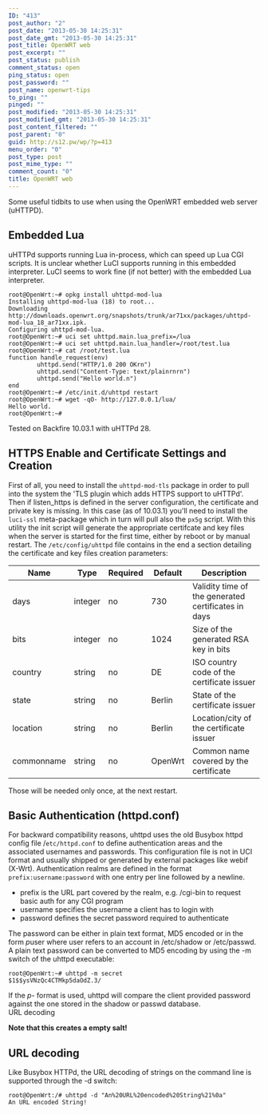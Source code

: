```yaml
---
ID: "413"
post_author: "2"
post_date: "2013-05-30 14:25:31"
post_date_gmt: "2013-05-30 14:25:31"
post_title: OpenWRT web
post_excerpt: ""
post_status: publish
comment_status: open
ping_status: open
post_password: ""
post_name: openwrt-tips
to_ping: ""
pinged: ""
post_modified: "2013-05-30 14:25:31"
post_modified_gmt: "2013-05-30 14:25:31"
post_content_filtered: ""
post_parent: "0"
guid: http://s12.pw/wp/?p=413
menu_order: "0"
post_type: post
post_mime_type: ""
comment_count: "0"
title: OpenWRT web
---
```


Some useful tidbits to use when using the OpenWRT embedded web
server (uHTTPD).


Embedded Lua
------------

uHTTPd supports running Lua in-process, which can speed up Lua CGI
scripts. It is unclear whether LuCI supports running in this embedded
interpreter. LuCI seems to work fine (if not better) with the embedded
Lua interpreter.

    root@OpenWrt:~# opkg install uhttpd-mod-lua
    Installing uhttpd-mod-lua (18) to root...
    Downloading http://downloads.openwrt.org/snapshots/trunk/ar71xx/packages/uhttpd-mod-lua_18_ar71xx.ipk.
    Configuring uhttpd-mod-lua.
    root@OpenWrt:~# uci set uhttpd.main.lua_prefix=/lua
    root@OpenWrt:~# uci set uhttpd.main.lua_handler=/root/test.lua
    root@OpenWrt:~# cat /root/test.lua
    function handle_request(env)
            uhttpd.send("HTTP/1.0 200 OKrn")
            uhttpd.send("Content-Type: text/plainrnrn")
            uhttpd.send("Hello world.n")
    end
    root@OpenWrt:~# /etc/init.d/uhttpd restart
    root@OpenWrt:~# wget -qO- http://127.0.0.1/lua/
    Hello world.
    root@OpenWrt:~#
    

Tested on Backfire 10.03.1 with uHTTPd 28.

HTTPS Enable and Certificate Settings and Creation
--------------------------------------------------

First of all, you need to install the `uhttpd-mod-tls` package in order to pull into the system the 'TLS plugin which adds HTTPS support to uHTTPd'. Then if listen_https is defined in the server configuration, the certificate and private key is missing. In this case (as of 10.03.1) you'll need to install the `luci-ssl` meta-package which in turn will pull also the `px5g` script. With this utility the init script will generate the appropriate certifcate and key files when the server is started for the first time, either by reboot or by manual restart. The `/etc/config/uhttpd` file contains in the end a section detailing the certificate and key files creation parameters:

|Name|Type|Required|Default|Description|
|--- |--- |--- |--- |--- |
|days|integer|no|730|Validity time of the generated certificates in days|
|bits|integer|no|1024|Size of the generated RSA key in bits|
|country|string|no|DE|ISO country code of the certificate issuer|
|state|string|no|Berlin|State of the certificate issuer|
|location|string|no|Berlin|Location/city of the certificate issuer|
|commonname|string|no|OpenWrt|Common name covered by the certificate|


Those will be needed only once, at the next restart.

Basic Authentication (httpd.conf)
---------------------------------

For backward compatibility reasons, uhttpd uses the old Busybox httpd
config file /`etc/httpd.conf` to define authentication areas and the
associated usernames and passwords. This configuration file is not in
UCI format and usually shipped or generated by external packages like
webif (X-Wrt). Authentication realms are defined in the format
`prefix:username:password` with one entry per line followed by a
newline.

*   prefix is the URL part covered by the realm, e.g. /cgi-bin to request basic auth for any CGI program
*   username specifies the username a client has to login with
*   password defines the secret password required to authenticate

The password can be either in plain text format, MD5 encoded or in the
form $p$user where user refers to an account in /etc/shadow or
/etc/passwd. A plain text password can be converted to MD5 encoding by
using the -m switch of the uhttpd executable:

    root@OpenWrt:~# uhttpd -m secret
    $1$$ysVNzQc4CTMkp5daOdZ.3/

If the $p$- format is used, uhttpd will compare the client provided
password against the one stored in the shadow or passwd database.  
URL decoding  
  

**Note that this creates a empty salt!**

URL decoding
------------

Like Busybox HTTPd, the URL decoding of strings on the command line is supported through the -d switch:

    root@OpenWrt:/# uhttpd -d "An%20URL%20encoded%20String%21%0a"
    An URL encoded String!
    

